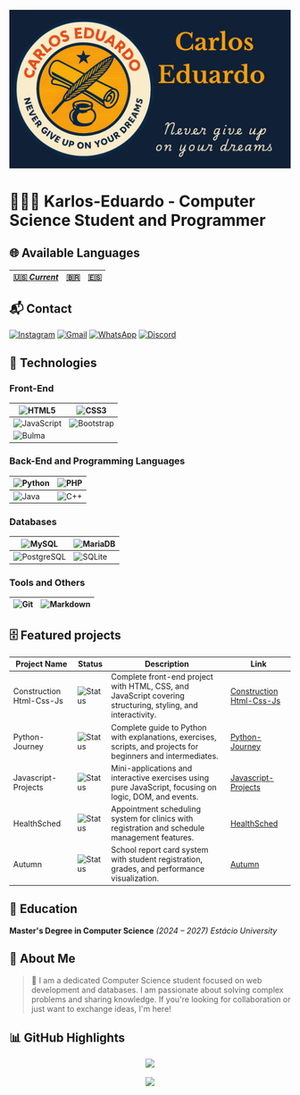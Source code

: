 ![BannerGit](./assets/BannerGit.png)

# 🧑🏼‍💻 Karlos-Eduardo - Computer Science Student and Programmer

## 🌐 Available Languages

| **[🇺🇸 *Current*](https://github.com/Karlos-Eduardo-Mrqs/Karlos-Eduardo-Mrqs/blob/main/README.md)** | **[🇧🇷](https://github.com/Karlos-Eduardo-Mrqs/Karlos-Eduardo-Mrqs/blob/main/README-BR.md)** | **[🇪🇸](https://github.com/Karlos-Eduardo-Mrqs/Karlos-Eduardo-Mrqs/blob/main/README-ES.md)** |
|---|---|---|


## 📬 Contact

[![Instagram](https://img.shields.io/badge/Instagram-E4405F?style=for-the-badge&logo=instagram&logoColor=white)](https://www.instagram.com/karlosmrqsdev/)
[![Gmail](https://img.shields.io/badge/Gmail-D14836?style=for-the-badge&logo=gmail&logoColor=white)](mailto:cadumcarlos@gmail.com)
[![WhatsApp](https://img.shields.io/badge/WhatsApp-25D366?style=for-the-badge&logo=whatsapp&logoColor=white)](https://wa.me/5521979667744)
[![Discord](https://img.shields.io/badge/Discord-7289DA?style=for-the-badge&logo=discord&logoColor=white)](https://discord.com/users/carloseduardo080765)

## 📱 Technologies

### Front-End

| ![HTML5](https://img.shields.io/badge/HTML5-E34F26?style=for-the-badge&logo=html5&logoColor=white) | ![CSS3](https://img.shields.io/badge/CSS3-1572B6?style=for-the-badge&logo=css3&logoColor=white) |
| -------------------------------------------------------------------------------------------------- | ------------------------------------------------------------------------------------------------ |
| ![JavaScript](https://img.shields.io/badge/JavaScript-323330?style=for-the-badge&logo=javascript&logoColor=F7DF1E) | ![Bootstrap](https://img.shields.io/badge/Bootstrap-563D7C?style=for-the-badge&logo=bootstrap&logoColor=white) |
| ![Bulma](https://img.shields.io/badge/bulma-00D0B1?style=for-the-badge&logo=bulma&logoColor=white) | &nbsp; |

### Back-End and Programming Languages

| ![Python](https://img.shields.io/badge/Python-3776AB?style=for-the-badge&logo=python&logoColor=white) | ![PHP](https://img.shields.io/badge/PHP-777BB4?style=for-the-badge&logo=php&logoColor=white) |
| ------------------------------------------------------------------------------------------------------- | ------------------------------------------------------------------------------------------------------ |
| ![Java](https://img.shields.io/badge/Java-ED8B00?style=for-the-badge&logo=openjdk&logoColor=white) | ![C++](https://img.shields.io/badge/C%2B%2B-00599C?style=for-the-badge&logo=c%2B%2B&logoColor=white) |

### Databases

| ![MySQL](https://img.shields.io/badge/MySQL-005C84?style=for-the-badge&logo=mysql&logoColor=white) | ![MariaDB](https://img.shields.io/badge/MariaDB-003545?style=for-the-badge&logo=mariadb&logoColor=white) |
| ---------------------------------------------------------------------------------------------------- | -------------------------------------------------------------------------------------------------------- |
| ![PostgreSQL](https://img.shields.io/badge/PostgreSQL-316192?style=for-the-badge&logo=postgresql&logoColor=white) | ![SQLite](https://img.shields.io/badge/sqlite-%2307405e.svg?style=for-the-badge&logo=sqlite&logoColor=white) |

### Tools and Others

| ![Git](https://img.shields.io/badge/Git-F05032?style=for-the-badge&logo=git&logoColor=white) | ![Markdown](https://img.shields.io/badge/Markdown-000000?style=for-the-badge&logo=markdown&logoColor=white) |
| ---------------------------------------------------------------------------------------------------- | -------------------------------------------------------------------------------------------------------- |

## 🗄️ Featured projects

| Project Name             | Status                                                              | Description                                                                                                   | Link                                                                                                |
| ------------------------ | ------------------------------------------------------------------- | ------------------------------------------------------------------------------------------------------------- | --------------------------------------------------------------------------------------------------- |
| Construction Html-Css-Js | ![Status](https://img.shields.io/badge/status-in%20progress-yellow) | Complete front-end project with HTML, CSS, and JavaScript covering structuring, styling, and interactivity.   | [Construction Html-Css-Js](https://github.com/Karlos-Eduardo-Mrqs/Construction-Html-Css-Javascript) |
| Python-Journey           | ![Status](https://img.shields.io/badge/status-in%20progress-yellow) | Complete guide to Python with explanations, exercises, scripts, and projects for beginners and intermediates. | [Python-Journey](https://github.com/Karlos-Eduardo-Mrqs/Python-Journey)                             |
| Javascript-Projects      | ![Status](https://img.shields.io/badge/status-maintenance-blue)     | Mini-applications and interactive exercises using pure JavaScript, focusing on logic, DOM, and events.        | [Javascript-Projects](https://github.com/Karlos-Eduardo-Mrqs/Javascript-Projects)                   |
| HealthSched              | ![Status](https://img.shields.io/badge/status-maintenance-blue)     | Appointment scheduling system for clinics with registration and schedule management features.                 | [HealthSched](https://github.com/Karlos-Eduardo-Mrqs/Scheduling_Project-HealthSched)                |
| Autumn                   | ![Status](https://img.shields.io/badge/status-archived-lightgrey)   | School report card system with student registration, grades, and performance visualization.                   | [Autumn](https://github.com/Karlos-Eduardo-Mrqs/Bulletin_Project)                                   |

## 📘 Education

**Master's Degree in Computer Science** *(2024 – 2027)*  *Estácio University*

## 📝 About Me

> 🚀 I am a dedicated Computer Science student focused on web development and databases. I am passionate about solving complex problems and sharing knowledge. If you're looking for collaboration or just want to exchange ideas, I'm here!

## 📊 GitHub Highlights

<p align="center">
  <img height="180em" src="https://github-readme-stats.vercel.app/api?username=Karlos-Eduardo-Mrqs&show_icons=true&theme=blue-green" />
</p>

<p align="center">
  <img src="https://github-profile-trophy.vercel.app/?username=Karlos-Eduardo-Mrqs&theme=blue-green&column=4" />
</p>
